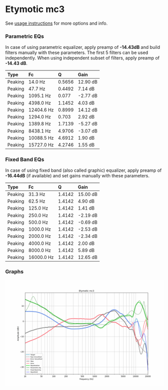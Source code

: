 # Etymotic mc3
See [usage instructions](https://github.com/jaakkopasanen/AutoEq#usage) for more options and info.

### Parametric EQs
In case of using parametric equalizer, apply preamp of **-14.43dB** and build filters manually
with these parameters. The first 5 filters can be used independently.
When using independent subset of filters, apply preamp of **-14.43 dB**.

| Type    | Fc         |      Q | Gain     |
|:--------|:-----------|:-------|:---------|
| Peaking | 14.0 Hz    | 0.5656 | 12.90 dB |
| Peaking | 47.7 Hz    | 0.4492 | 7.14 dB  |
| Peaking | 1095.1 Hz  | 0.077  | -2.77 dB |
| Peaking | 4398.0 Hz  | 1.1452 | 4.03 dB  |
| Peaking | 12404.6 Hz | 0.8999 | 14.12 dB |
| Peaking | 1294.0 Hz  | 0.703  | 2.92 dB  |
| Peaking | 1389.8 Hz  | 1.7139 | -5.27 dB |
| Peaking | 8438.1 Hz  | 4.9706 | -3.07 dB |
| Peaking | 10088.5 Hz | 4.6912 | 1.90 dB  |
| Peaking | 15727.0 Hz | 4.2746 | 1.55 dB  |

### Fixed Band EQs
In case of using fixed band (also called graphic) equalizer, apply preamp of **-16.44dB**
(if available) and set gains manually with these parameters.

| Type    | Fc         |      Q | Gain     |
|:--------|:-----------|:-------|:---------|
| Peaking | 31.3 Hz    | 1.4142 | 15.00 dB |
| Peaking | 62.5 Hz    | 1.4142 | 4.90 dB  |
| Peaking | 125.0 Hz   | 1.4142 | 1.41 dB  |
| Peaking | 250.0 Hz   | 1.4142 | -2.19 dB |
| Peaking | 500.0 Hz   | 1.4142 | -0.69 dB |
| Peaking | 1000.0 Hz  | 1.4142 | -2.53 dB |
| Peaking | 2000.0 Hz  | 1.4142 | -2.34 dB |
| Peaking | 4000.0 Hz  | 1.4142 | 2.00 dB  |
| Peaking | 8000.0 Hz  | 1.4142 | 5.89 dB  |
| Peaking | 16000.0 Hz | 1.4142 | 12.65 dB |

### Graphs
![](./Etymotic%20mc3.png)